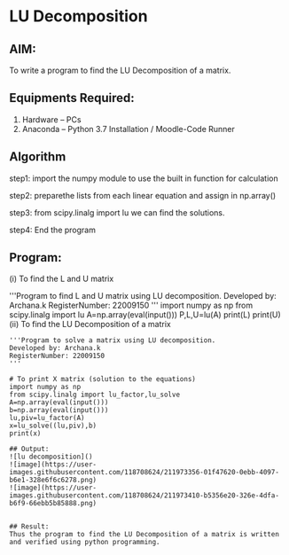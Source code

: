 # LU Decomposition 

## AIM:
To write a program to find the LU Decomposition of a matrix.

## Equipments Required:
1. Hardware – PCs
2. Anaconda – Python 3.7 Installation / Moodle-Code Runner

## Algorithm
step1:
import the numpy module to use the built in function for calculation

step2:
preparethe lists from each linear equation and assign in np.array()

step3:
from scipy.linalg import lu we can find the solutions.

step4:
End the program


## Program:
(i) To find the L and U matrix

'''Program to find L and U matrix using LU decomposition.
Developed by: Archana.k
RegisterNumber: 22009150
'''
import numpy as np
from scipy.linalg import lu
A=np.array(eval(input()))
P,L,U=lu(A)
print(L)
print(U)
(ii) To find the LU Decomposition of a matrix
```
'''Program to solve a matrix using LU decomposition.
Developed by: Archana.k
RegisterNumber: 22009150
'''

# To print X matrix (solution to the equations)
import numpy as np
from scipy.linalg import lu_factor,lu_solve
A=np.array(eval(input()))
b=np.array(eval(input()))
lu,piv=lu_factor(A)
x=lu_solve((lu,piv),b)
print(x)

## Output:
![lu decomposition]()
![image](https://user-images.githubusercontent.com/118708624/211973356-01f47620-0ebb-4097-b6e1-328e6f6c6278.png)
![image](https://user-images.githubusercontent.com/118708624/211973410-b5356e20-326e-4dfa-b6f9-66ebb5b85888.png)


## Result:
Thus the program to find the LU Decomposition of a matrix is written and verified using python programming.


